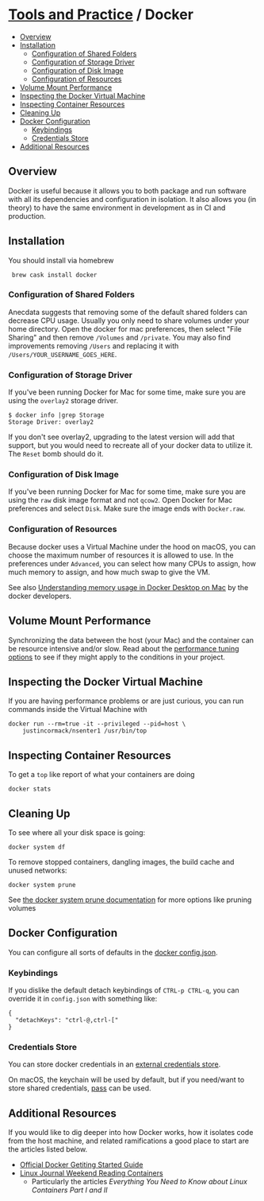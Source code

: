 # [Tools and Practice](../README.md) / Docker

<!-- toc -->

* [Overview](#overview)
* [Installation](#installation)
  * [Configuration of Shared Folders](#configuration-of-shared-folders)
  * [Configuration of Storage Driver](#configuration-of-storage-driver)
  * [Configuration of Disk Image](#configuration-of-disk-image)
  * [Configuration of Resources](#configuration-of-resources)
* [Volume Mount Performance](#volume-mount-performance)
* [Inspecting the Docker Virtual Machine](#inspecting-the-docker-virtual-machine)
* [Inspecting Container Resources](#inspecting-container-resources)
* [Cleaning Up](#cleaning-up)
* [Docker Configuration](#docker-configuration)
  * [Keybindings](#keybindings)
  * [Credentials Store](#credentials-store)
* [Additional Resources](#additional-resources)

<!-- Regenerate with "pre-commit run -a markdown-toc" -->

<!-- tocstop -->

## Overview

Docker is useful because it allows you to both package and run
software with all its dependencies and configuration in isolation.  It
also allows you (in theory) to have the same environment in
development as in CI and production.

## Installation

You should install via homebrew

     brew cask install docker

### Configuration of Shared Folders

Anecdata suggests that removing some of the default shared folders can
decrease CPU usage.  Usually you only need to share volumes under your
home directory.  Open the docker for mac preferences, then select
"File Sharing" and then remove `/Volumes` and `/private`.  You may
also find improvements removing `/Users` and replacing it with
`/Users/YOUR_USERNAME_GOES_HERE`.

### Configuration of Storage Driver

If you've been running Docker for Mac for some time, make sure you are
using the `overlay2` storage driver.

    $ docker info |grep Storage
    Storage Driver: overlay2

If you don't see overlay2, upgrading to the latest version will add
that support, but you would need to recreate all of your docker data
to utilize it.  The `Reset` bomb should do it.

### Configuration of Disk Image

If you've been running Docker for Mac for some time, make sure you are
using the `raw` disk image format and not `qcow2`.  Open Docker for
Mac preferences and select `Disk`.  Make sure the image ends with
`Docker.raw`.

### Configuration of Resources

Because docker uses a Virtual Machine under the hood on macOS, you can
choose the maximum number of resources it is allowed to use. In the
preferences under `Advanced`, you can select how many CPUs to assign,
how much memory to assign, and how much swap to give the VM.

See also [Understanding memory usage in Docker Desktop on
Mac](https://docs.google.com/document/d/17ZiQC1Tp9iH320K-uqVLyiJmk4DHJ3c4zgQetJiKYQM/edit)
by the docker developers.

## Volume Mount Performance

Synchronizing the data between the host (your Mac) and the container
can be resource intensive and/or slow.  Read about the [performance
tuning options](https://docs.docker.com/docker-for-mac/osxfs-caching/)
to see if they might apply to the conditions in your project.

## Inspecting the Docker Virtual Machine

If you are having performance problems or are just curious, you can
run commands inside the Virtual Machine with

    docker run --rm=true -it --privileged --pid=host \
        justincormack/nsenter1 /usr/bin/top

## Inspecting Container Resources

To get a `top` like report of what your containers are doing

    docker stats

## Cleaning Up

To see where all your disk space is going:

    docker system df

To remove stopped containers, dangling images, the build cache and
unused networks:

    docker system prune

See [the docker system prune
documentation](https://docs.docker.com/engine/reference/commandline/system_prune/)
for more options like pruning volumes

## Docker Configuration

You can configure all sorts of defaults in the [docker
config.json](https://docs.docker.com/engine/reference/commandline/cli/#configuration-files).

### Keybindings

If you dislike the default detach keybindings of `CTRL-p CTRL-q`, you
can override it in `config.json` with something like:

    {
      "detachKeys": "ctrl-@,ctrl-["
    }

### Credentials Store

You can store docker credentials in an [external credentials
store](https://docs.docker.com/engine/reference/commandline/login/#credentials-store).

On macOS, the keychain will be used by default, but if you need/want
to store shared credentials, [pass](https://www.passwordstore.org/)
can be used.

## Additional Resources

If you would like to dig deeper into how Docker works, how it isolates code from the host machine, and related ramifications a good place to start are the articles listed below.

* [Official Docker Getiting Started Guide](https://docs.docker.com/get-started/)
* [Linux Journal Weekend Reading Containers](https://www.linuxjournal.com/content/weekend-reading-containers)
  * Particularly the articles _Everything You Need to Know about Linux Containers Part I and II_
